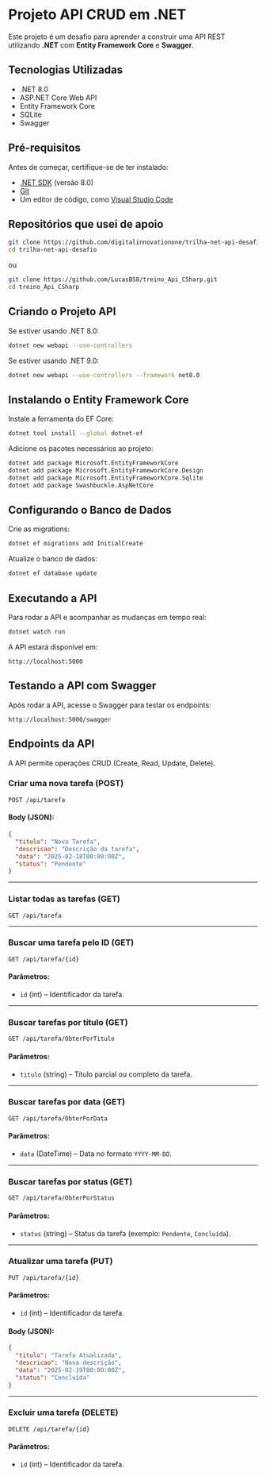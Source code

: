 # **Projeto API CRUD em .NET**  

Este projeto é um desafio para aprender a construir uma API REST utilizando **.NET** com **Entity Framework Core** e **Swagger**.  

## **Tecnologias Utilizadas**  

- .NET 8.0  
- ASP.NET Core Web API  
- Entity Framework Core
- SQLite  
- Swagger

## **Pré-requisitos**  

Antes de começar, certifique-se de ter instalado:  

- [.NET SDK](https://dotnet.microsoft.com/en-us/download) (versão 8.0)  
- [Git](https://git-scm.com/downloads)  
- Um editor de código, como [Visual Studio Code](https://code.visualstudio.com/)  

## **Repositórios que usei de apoio**  

```bash
git clone https://github.com/digitalinnovationone/trilha-net-api-desafio.git
cd trilha-net-api-desafio
```

ou  

```bash
git clone https://github.com/LucasBS8/treino_Api_CSharp.git
cd treino_Api_CSharp
```

## **Criando o Projeto API**  

Se estiver usando .NET 8.0:  

```bash
dotnet new webapi --use-controllers
```

Se estiver usando .NET 9.0:  

```bash
dotnet new webapi --use-controllers --framework net8.0
```

## **Instalando o Entity Framework Core**  

Instale a ferramenta do EF Core:  

```bash
dotnet tool install --global dotnet-ef
```

Adicione os pacotes necessários ao projeto:  

```bash
dotnet add package Microsoft.EntityFrameworkCore
dotnet add package Microsoft.EntityFrameworkCore.Design
dotnet add package Microsoft.EntityFrameworkCore.Sqlite
dotnet add package Swashbuckle.AspNetCore
```

## **Configurando o Banco de Dados**  

Crie as migrations:  

```bash
dotnet ef migrations add InitialCreate
```

Atualize o banco de dados:  

```bash
dotnet ef database update
```

## **Executando a API**  

Para rodar a API e acompanhar as mudanças em tempo real:  

```bash
dotnet watch run
```

A API estará disponível em:  

```
http://localhost:5000
```

## **Testando a API com Swagger**  

Após rodar a API, acesse o Swagger para testar os endpoints:  

```
http://localhost:5000/swagger
```

## **Endpoints da API**  

A API permite operações CRUD (Create, Read, Update, Delete).  

### **Criar uma nova tarefa (POST)**  
```http
POST /api/tarefa
```
#### **Body (JSON):**  
```json
{
  "titulo": "Nova Tarefa",
  "descricao": "Descrição da tarefa",
  "data": "2025-02-18T00:00:00Z",
  "status": "Pendente"
}
```
---

### **Listar todas as tarefas (GET)**  
```http
GET /api/tarefa
```
---

### **Buscar uma tarefa pelo ID (GET)**  
```http
GET /api/tarefa/{id}
```
#### **Parâmetros:**  
- `id` (int) – Identificador da tarefa.  

---

### **Buscar tarefas por título (GET)**  
```http
GET /api/tarefa/ObterPorTitulo
```
#### **Parâmetros:**  
- `titulo` (string) – Título parcial ou completo da tarefa.  

---

### **Buscar tarefas por data (GET)**  
```http
GET /api/tarefa/ObterPorData
```
#### **Parâmetros:**  
- `data` (DateTime) – Data no formato `YYYY-MM-DD`.  
---

### **Buscar tarefas por status (GET)**  
```http
GET /api/tarefa/ObterPorStatus
```
#### **Parâmetros:**  
- `status` (string) – Status da tarefa (exemplo: `Pendente`, `Concluída`).  
---

### **Atualizar uma tarefa (PUT)**  
```http
PUT /api/tarefa/{id}
```
#### **Parâmetros:**  
- `id` (int) – Identificador da tarefa.  
#### **Body (JSON):**  
```json
{
  "titulo": "Tarefa Atualizada",
  "descricao": "Nova descrição",
  "data": "2025-02-19T00:00:00Z",
  "status": "Concluída"
}
```
---

### **Excluir uma tarefa (DELETE)**  
```http
DELETE /api/tarefa/{id}
```
#### **Parâmetros:**  
- `id` (int) – Identificador da tarefa.  

